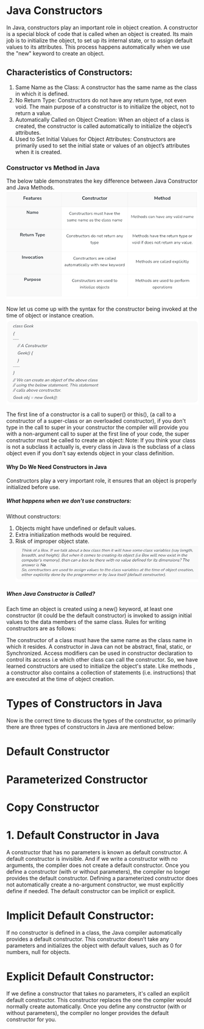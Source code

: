 # Java Constructors
In Java, constructors play an important role in object creation. 
A constructor is a special block of code that is called when an object is created. 
Its main job is to initialize the object, to set up its internal state, or to assign default values to its attributes.
This process happens automatically when we use the "new" keyword to create an object.
## Characteristics of Constructors:
1. Same Name as the Class: A constructor has the same name as the class in which it is defined.
2. No Return Type: Constructors do not have any return type, not even void. The main purpose of a constructor is to initialize the object, not to return a value.
3. Automatically Called on Object Creation: When an object of a class is created, the constructor is called automatically to initialize the object’s attributes.
4. Used to Set Initial Values for Object Attributes: Constructors are primarily used to set the initial state or values of an object’s attributes when it is created.
### Constructor vs Method in Java
The below table demonstrates the key difference between Java Constructor and Java Methods.
![image alt](https://github.com/harshadev-7/constructor-java/blob/05c262cfa5084b5d33e50e78ce5996072764d528/Screenshot_20251012_120129_Brave.jpg)

Now let us come up with the syntax for the constructor being invoked at the time of object or instance creation.
![image alt](https://github.com/harshadev-7/constructor-java/blob/16e33fc2173427f897eb520903d8ac5920d11c38/Screenshot_20251012_120936_Brave.jpg)

The first line of a constructor is a call to super() or this(), (a call to a constructor of a super-class or an overloaded constructor), if you don't type in the call to super in your constructor the compiler will provide you with a non-argument call to super at the first line of your code, the super constructor must be called to create an object:
Note:
If you think your class is not a subclass it actually is, every class in Java is the subclass of a class object even if you don't say extends object in your class definition.
#### Why Do We Need Constructors in Java
Constructors play a very important role, it ensures that an object is properly initialized before use.
##### What happens when we don't use constructors:
Without constructors:

1. Objects might have undefined or default values.
2. Extra initialization methods would be required.
3. Risk of improper object state.
![image alt](https://github.com/harshadev-7/constructor-java/blob/b67945e71655278064af3c62ab27eb1da883833c/Screenshot_20251012_121433_Brave.jpg)

##### When Java Constructor is Called?
Each time an object is created using a new() keyword, at least one constructor (it could be the default constructor) is invoked to assign initial values to the data members of the same class. Rules for writing constructors are as follows:

The constructor of a class must have the same name as the class name in which it resides.
A constructor in Java can not be abstract, final, static, or Synchronized.
Access modifiers can be used in constructor declaration to control its access i.e which other class can call the constructor.
So, we have learned constructors are used to initialize the object's state. Like methods , a constructor also contains a collection of statements (i.e. instructions) that are executed at the time of object creation.

# Types of Constructors in Java
Now is the correct time to discuss the types of the constructor, so primarily there are three types of constructors in Java are mentioned below:

# Default Constructor
# Parameterized Constructor
# Copy Constructor
# 1. Default Constructor in Java
A constructor that has no parameters is known as default constructor. A default constructor is invisible. And if we write a constructor with no arguments, the compiler does not create a default constructor. Once you define a constructor (with or without parameters), the compiler no longer provides the default constructor. Defining a parameterized constructor does not automatically create a no-argument constructor, we must explicitly define if needed. The default constructor can be implicit or explicit.

# Implicit Default Constructor: 
If no constructor is defined in a class, the Java compiler automatically provides a default constructor. This constructor doesn’t take any parameters and initializes the object with default values, such as 0 for numbers, null for objects.
# Explicit Default Constructor: 
If we define a constructor that takes no parameters, it's called an explicit default constructor. This constructor replaces the one the compiler would normally create automatically. Once you define any constructor (with or without parameters), the compiler no longer provides the default constructor for you.
